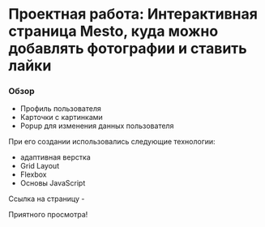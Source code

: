 # Проектная работа: Интерактивная страница Mesto, куда можно добавлять фотографии и ставить лайки

### Обзор
* Профиль пользователя
* Карточки с картинками
* Popup для изменения данных пользователя

При его создании использовались следующие технологии:
* адаптивная верстка
* Grid Layout
* Flexbox
* Основы JavaScript

Ссылка на страницу - 

Приятного просмотра!
